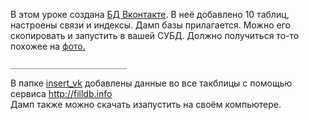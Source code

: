В этом уроке создана [БД Вконтакте](https://github.com/kornilovaap/Databases_GeekBrains.ru/tree/master/lesson_3/create_schema). В неё добавлено 10 таблиц, настроены связи и индексы. 
Дамп базы прилагается. Можно его скопировать и запустить в вашей СУБД. Должно получиться то-то похожее на [фото.](https://github.com/kornilovaap/Databases_GeekBrains.ru/blob/master/lesson_3/create_schema/vk-model.jpg)    
    
    __________________________
                             
В папке [insert_vk]() добавлены данные во все такблицы с помощью сервиса  http://filldb.info    
Дамп также можно скачать изапустить на своём компьютере.      
     
